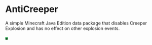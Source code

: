 # AntiCreeper
A simple Minecraft Java Edition data package that disables Creeper Explosion and has no effect on other explosion events.

![pack](pack.png)
